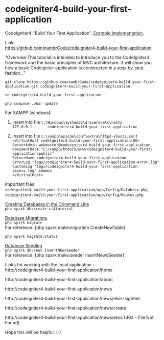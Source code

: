 # codeigniter4-build-your-first-application
CodeIgniter4 "Build Your First Application". [Example implementation](http://codeigniter.com/user_guide/tutorial/index.html#build-your-first-application).

Link:  
https://github.com/numbrCode/codeigniter4-build-your-first-application

"Overview
This tutorial is intended to introduce you to the CodeIgniter4 framework and the basic principles of MVC architecture. It will show you how a basic CodeIgniter application is constructed in a step-by-step fashion..."

`git clone https://github.com/numbrCode/codeigniter4-build-your-first-application.git codeigniter4-build-your-first-application`
 
`cd codeigniter4-build-your-first-application`
 
`php composer.phar update`
 
For XAMPP (windows):  
1. Insert into file `C:\Windows\System32\drivers\etc\hosts`  
`127.0.0.1       codeigniter4-build-your-first-application`
 
2. Insert into file `C:\xampp\apache\conf\extra\httpd-vhosts.conf`  
`<VirtualHost codeigniter4-build-your-first-application:80>`  
    `ServerAdmin webmaster@codeigniter4-build-your-first-application`  
    `DocumentRoot "C:/xampp/htdocs/www/codeigniter4-build-your-first-application/public"`  
    `ServerName codeigniter4-build-your-first-application`  
    `ErrorLog "logs/codeigniter4-build-your-first-application-error.log"`  
    `CustomLog "logs/codeigniter4-build-your-first-application-access.log" common`  
`</VirtualHost>`
 
 Important files:  
`codeigniter4-build-your-first-application/app/Config/Database.php`,  
`codeigniter4-build-your-first-application/app/Config/Routes.php`.

[Creating Databases in the Command Line](http://codeigniter.com/user_guide/dbmgmt/forge.html#creating-databases-in-the-command-line)  
`php spark db:create ci4tutorial`

[Database Migrations](http://codeigniter.com/user_guide/dbmgmt/migration.html#database-migrations).  
 `php spark migrate`  
For reference: [php spark make:migration CreateNewTable]

`php spark migrate:status`

[Database Seeding](http://codeigniter.com/user_guide/dbmgmt/seeds.html#database-seeding)  
`php spark db:seed InsertNewsSeeder`  
For reference: [php spark make:seeder InsertNewsSeeder]

Links for working with the local application :  
http://codeigniter4-build-your-first-application/home

http://codeigniter4-build-your-first-application/about

http://codeigniter4-build-your-first-application/news

http://codeigniter4-build-your-first-application/news/elvis-sighted

http://codeigniter4-build-your-first-application/news/create

http://codeigniter4-build-your-first-application/news/elvis (404 - File Not Found)

Hope this will be helpful. :-)

